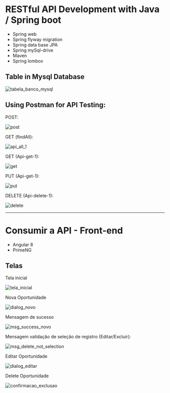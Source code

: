 
   <h1>   RESTful API Development with Java / Spring boot	</h1>

 - Spring web
 - Spring flyway migration
 - Spring data base JPA
 - Spring mySql-drive
 - Maven
 - Spring lombox
 
<h2> Table in Mysql Database</h2>

![tabela_banco_mysql](https://user-images.githubusercontent.com/46638575/72249532-58f6d180-35d8-11ea-8daa-5f8c16b4948d.jpg)

<h2> Using Postman for API Testing: </h2>

POST:

![post](https://user-images.githubusercontent.com/46638575/73289591-bfd0d900-41db-11ea-9f5a-111df0f0eda0.jpg)

GET (findAll):

![api_all_1](https://user-images.githubusercontent.com/46638575/72248992-34e6c080-35d7-11ea-9c0d-cfa0e826db88.jpg)

GET (Api-get-1):

![get](https://user-images.githubusercontent.com/46638575/73231927-71cabf80-4160-11ea-89da-6db47a238776.jpg)

PUT (Api-get-1):

![put](https://user-images.githubusercontent.com/46638575/73233613-ce7ca900-4165-11ea-8c94-cfa75ffdbb78.jpg)

DELETE (Api-delete-1):

![delete](https://user-images.githubusercontent.com/46638575/73288494-d8d88a80-41d9-11ea-8794-a2988a195124.jpg)



<hr>


   <h1> Consumir a API - Front-end	</h1>

 - Angular 8
 - PrimeNG
 
<h2> Telas  </h2>

Tela inicial

![tela_inicial](https://user-images.githubusercontent.com/46638575/73323623-d05a7100-4226-11ea-9f5c-56b015a1e126.jpg)

Nova Oportunidade

![dialog_novo](https://user-images.githubusercontent.com/46638575/73324805-026dd200-422b-11ea-85c5-87cd79136e45.jpg)

Mensagem de sucesso

![msg_success_novo](https://user-images.githubusercontent.com/46638575/73324891-46f96d80-422b-11ea-9d6d-308271ee19ce.jpg)

Mensagem validação de seleção de registro (Editar/Excluir):

![msg_delete_not_selection](https://user-images.githubusercontent.com/46638575/73325083-dd2d9380-422b-11ea-9451-ff8d878f4622.jpg)

Editar Oportunidade

![dialog_editar](https://user-images.githubusercontent.com/46638575/73325186-444b4800-422c-11ea-8bd7-5966883f9fe3.jpg)

Delete Oportunidade

![confirmacao_exclusao](https://user-images.githubusercontent.com/46638575/73674574-96a6c180-468f-11ea-91e1-f9e56809af4b.jpg)







